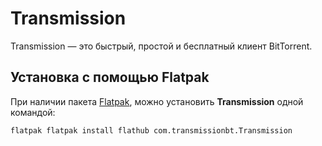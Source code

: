 # Transmission

Transmission — это быстрый, простой и бесплатный клиент BitTorrent. 

## Установка c помощью Flatpak <Badge type="info" text="flatpak" />

При наличии пакета [Flatpak](/flatpak), можно установить **Transmission** одной командой:

```shell
flatpak flatpak install flathub com.transmissionbt.Transmission
```